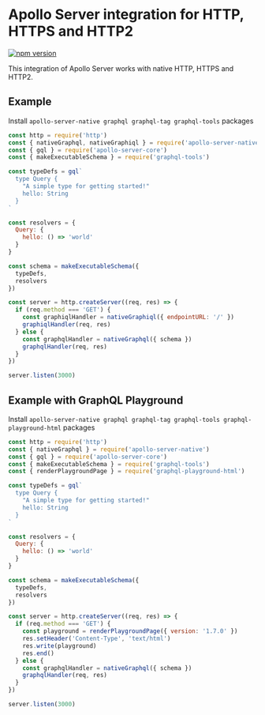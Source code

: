 # Apollo Server integration for HTTP, HTTPS and HTTP2

[![npm version](https://badge.fury.io/js/apollo-server-native.svg)](https://badge.fury.io/js/apollo-server-native)

This integration of Apollo Server works with native HTTP, HTTPS and HTTP2.

## Example
Install `apollo-server-native graphql graphql-tag graphql-tools` packages

```js
const http = require('http')
const { nativeGraphql, nativeGraphiql } = require('apollo-server-native')
const { gql } = require('apollo-server-core')
const { makeExecutableSchema } = require('graphql-tools')

const typeDefs = gql`
  type Query {
    "A simple type for getting started!"
    hello: String
  }
`

const resolvers = {
  Query: {
    hello: () => 'world'
  }
}

const schema = makeExecutableSchema({
  typeDefs,
  resolvers
})

const server = http.createServer((req, res) => {
  if (req.method === 'GET') {
    const graphiqlHandler = nativeGraphiql({ endpointURL: '/' })
    graphiqlHandler(req, res)
  } else {
    const graphqlHandler = nativeGraphql({ schema })
    graphqlHandler(req, res)
  }
})

server.listen(3000)
```

## Example with GraphQL Playground
Install `apollo-server-native graphql graphql-tag graphql-tools graphql-playground-html` packages

```js
const http = require('http')
const { nativeGraphql } = require('apollo-server-native')
const { gql } = require('apollo-server-core')
const { makeExecutableSchema } = require('graphql-tools')
const { renderPlaygroundPage } = require('graphql-playground-html')

const typeDefs = gql`
  type Query {
    "A simple type for getting started!"
    hello: String
  }
`

const resolvers = {
  Query: {
    hello: () => 'world'
  }
}

const schema = makeExecutableSchema({
  typeDefs,
  resolvers
})

const server = http.createServer((req, res) => {
  if (req.method === 'GET') {
    const playground = renderPlaygroundPage({ version: '1.7.0' })
    res.setHeader('Content-Type', 'text/html')
    res.write(playground)
    res.end()
  } else {
    const graphqlHandler = nativeGraphql({ schema })
    graphqlHandler(req, res)
  }
})

server.listen(3000)
```